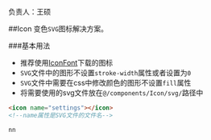 负责人：王硕

##Icon
变色`SVG`图标解决方案。



###基本用法
- 推荐使用[IconFont](http://www.iconfont.cn)下载的图标
- `SVG`文件中的图形不设置`stroke-width`属性或者设置为`0`
- `SVG`文件中需要在css中修改颜色的图形不设置`fill`属性
- 将需要使用的svg文件放在`@/components/Icon/svg/`路径中

```html
<icon name="settings"></icon>
<!--name属性是SVG文件的文件名-->
```

```
nn
```